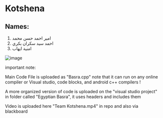 # Kotshena
## Names:
1. امير احمد حسن محمد
2. احمد سيد سكران بكري
3. امنية ايهاب


![image](https://user-images.githubusercontent.com/102809700/166072654-51b001dd-9cf2-4c6c-bee7-6b5a9d1a15fe.png)



important note:

Main Code File is uploaded as "Basra.cpp" note that it can run on any online compiler or Visual studio, code blocks, and android c++ compilers !

A more organized version of code is uploaded on the "visual studio project" in folder called "Egyptian Basra", it uses headers and includes them

Video is uploaded here "Team Kotshena.mp4" in repo and also via blackboard
